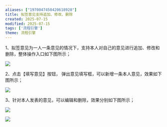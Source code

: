 ```yaml
---
aliases: ["1970047450420618928"]
title: 拟签意见支持追加、修改、删除
created: 2025-07-15
modified: 2025-07-15
tags: ['流程引擎']
theme: 流程引擎
---
```


1、拟签意见为一人一条意见的情况下，支持本人对自己的意见进行追加、修改和删除，整体操作入口如下图所示；

![](https://myhelpdoc.oss-cn-heyuan.aliyuncs.com/mdimages/518321bdddc3474b9c08751778690d63.jpg)

2、点击【填写意见】按钮， 弹出意见填写框，可以新增一条本人意见，效果如下图所示；

![](https://myhelpdoc.oss-cn-heyuan.aliyuncs.com/mdimages/df28b7985b2695f86b0f3a0f3ae71b98.jpg)

3、针对本人发表的意见，可以编辑和删除，效果分别如下图所示；

![](https://myhelpdoc.oss-cn-heyuan.aliyuncs.com/mdimages/05cd4cd4c117c944b231680d7ca70117.jpg)

![](https://myhelpdoc.oss-cn-heyuan.aliyuncs.com/mdimages/60024d6e63f7a162ac557452a4a6a554.jpg)


